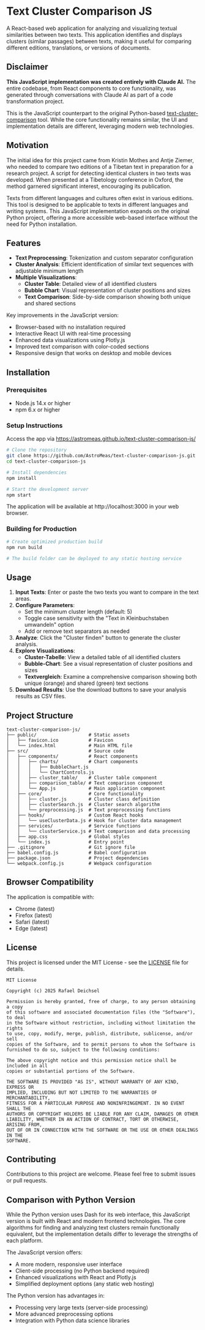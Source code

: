 # Text Cluster Comparison JS

A React-based web application for analyzing and visualizing textual similarities between two texts. This application identifies and displays clusters (similar passages) between texts, making it useful for comparing different editions, translations, or versions of documents.

## Disclaimer

**This JavaScript implementation was created entirely with Claude AI.** The entire codebase, from React components to core functionality, was generated through conversations with Claude AI as part of a code transformation project.

This is the JavaScript counterpart to the original Python-based [text-cluster-comparison](https://github.com/AstroMeas/text-cluster-comparison) tool. While the core functionality remains similar, the UI and implementation details are different, leveraging modern web technologies.

## Motivation

The initial idea for this project came from Kristin Mothes and Antje Ziemer, who needed to compare two editions of a Tibetan text in preparation for a research project. A script for detecting identical clusters in two texts was developed. When presented at a Tibetology conference in Oxford, the method garnered significant interest, encouraging its publication.

Texts from different languages and cultures often exist in various editions. This tool is designed to be applicable to texts in different languages and writing systems. This JavaScript implementation expands on the original Python project, offering a more accessible web-based interface without the need for Python installation.

## Features

- **Text Preprocessing**: Tokenization and custom separator configuration
- **Cluster Analysis**: Efficient identification of similar text sequences with adjustable minimum length
- **Multiple Visualizations**:
  - **Cluster Table**: Detailed view of all identified clusters
  - **Bubble Chart**: Visual representation of cluster positions and sizes
  - **Text Comparison**: Side-by-side comparison showing both unique and shared sections

Key improvements in the JavaScript version:
- Browser-based with no installation required
- Interactive React UI with real-time processing
- Enhanced data visualizations using Plotly.js
- Improved text comparison with color-coded sections
- Responsive design that works on desktop and mobile devices

## Installation

### Prerequisites

- Node.js 14.x or higher
- npm 6.x or higher

### Setup Instructions

Access the app via https://astromeas.github.io/text-cluster-comparison-js/

```bash
# Clone the repository
git clone https://github.com/AstroMeas/text-cluster-comparison-js.git
cd text-cluster-comparison-js

# Install dependencies
npm install

# Start the development server
npm start
```

The application will be available at http://localhost:3000 in your web browser.

### Building for Production

```bash
# Create optimized production build
npm run build

# The build folder can be deployed to any static hosting service
```

## Usage

1. **Input Texts**: Enter or paste the two texts you want to compare in the text areas.
2. **Configure Parameters**:
   - Set the minimum cluster length (default: 5)
   - Toggle case sensitivity with the "Text in Kleinbuchstaben umwandeln" option
   - Add or remove text separators as needed
3. **Analyze**: Click the "Cluster finden" button to generate the cluster analysis.
4. **Explore Visualizations**:
   - **Cluster-Tabelle**: View a detailed table of all identified clusters
   - **Bubble-Chart**: See a visual representation of cluster positions and sizes
   - **Textvergleich**: Examine a comprehensive comparison showing both unique (orange) and shared (green) text sections
5. **Download Results**: Use the download buttons to save your analysis results as CSV files.

## Project Structure

```
text-cluster-comparison-js/
├── public/                   # Static assets
│   ├── favicon.ico           # Favicon
│   └── index.html            # Main HTML file
├── src/                      # Source code
│   ├── components/           # React components
│   │   ├── charts/           # Chart components
│   │   │   ├── BubbleChart.js
│   │   │   └── ChartControls.js
│   │   ├── cluster_table/    # Cluster table component
│   │   ├── comparison_table/ # Text comparison component
│   │   └── App.js            # Main application component
│   ├── core/                 # Core functionality
│   │   ├── cluster.js        # Cluster class definition
│   │   ├── clusterSearch.js  # Cluster search algorithm
│   │   └── preprocessing.js  # Text preprocessing functions
│   ├── hooks/                # Custom React hooks
│   │   └── useClusterData.js # Hook for cluster data management
│   ├── services/             # Service functions
│   │   └── clusterService.js # Text comparison and data processing
│   ├── app.css               # Global styles
│   └── index.js              # Entry point
├── .gitignore                # Git ignore file
├── babel.config.js           # Babel configuration
├── package.json              # Project dependencies
└── webpack.config.js         # Webpack configuration
```

## Browser Compatibility

The application is compatible with:
- Chrome (latest)
- Firefox (latest)
- Safari (latest)
- Edge (latest)

## License

This project is licensed under the MIT License - see the [LICENSE](LICENSE) file for details.

```
MIT License

Copyright (c) 2025 Rafael Deichsel

Permission is hereby granted, free of charge, to any person obtaining a copy
of this software and associated documentation files (the "Software"), to deal
in the Software without restriction, including without limitation the rights
to use, copy, modify, merge, publish, distribute, sublicense, and/or sell
copies of the Software, and to permit persons to whom the Software is
furnished to do so, subject to the following conditions:

The above copyright notice and this permission notice shall be included in all
copies or substantial portions of the Software.

THE SOFTWARE IS PROVIDED "AS IS", WITHOUT WARRANTY OF ANY KIND, EXPRESS OR
IMPLIED, INCLUDING BUT NOT LIMITED TO THE WARRANTIES OF MERCHANTABILITY,
FITNESS FOR A PARTICULAR PURPOSE AND NONINFRINGEMENT. IN NO EVENT SHALL THE
AUTHORS OR COPYRIGHT HOLDERS BE LIABLE FOR ANY CLAIM, DAMAGES OR OTHER
LIABILITY, WHETHER IN AN ACTION OF CONTRACT, TORT OR OTHERWISE, ARISING FROM,
OUT OF OR IN CONNECTION WITH THE SOFTWARE OR THE USE OR OTHER DEALINGS IN THE
SOFTWARE.
```

## Contributing

Contributions to this project are welcome. Please feel free to submit issues or pull requests.

## Comparison with Python Version

While the Python version uses Dash for its web interface, this JavaScript version is built with React and modern frontend technologies. The core algorithms for finding and analyzing text clusters remain functionally equivalent, but the implementation details differ to leverage the strengths of each platform.

The JavaScript version offers:
- A more modern, responsive user interface
- Client-side processing (no Python backend required)
- Enhanced visualizations with React and Plotly.js
- Simplified deployment options (any static web hosting)

The Python version has advantages in:
- Processing very large texts (server-side processing)
- More advanced preprocessing options
- Integration with Python data science libraries